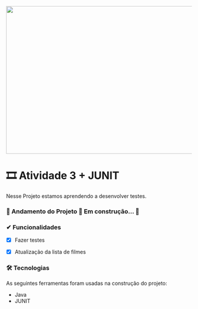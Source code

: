 <img src="https://www.alura.com.br/artigos/assets/tipos-de-testes-principais-por-que-utiliza-los/tipos-de-testes-principais-por-que-utiliza-los.jpg" width="1100px" height="400px">
   
# 🎞 Atividade 3 + JUNIT
 Nesse Projeto estamos aprendendo a desenvolver testes.

### 🚧  Andamento do Projeto 🚀 Em construção...  🚧

### ✔ Funcionalidades

  - [x] Fazer testes
  - [x] Atualização da lista de filmes
 

### 🛠 Tecnologias

As seguintes ferramentas foram usadas na construção do projeto:

- Java
- JUNIT
